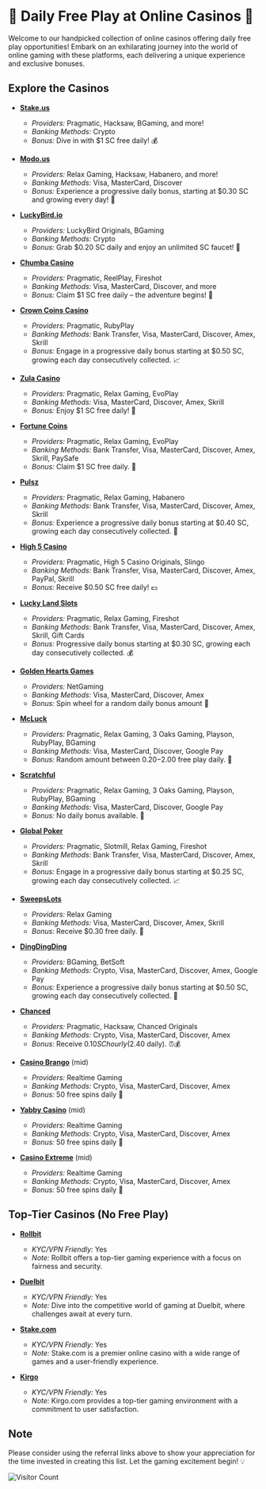 # 🎰 Daily Free Play at Online Casinos 🎲

Welcome to our handpicked collection of online casinos offering daily free play opportunities! Embark on an exhilarating journey into the world of online gaming with these platforms, each delivering a unique experience and exclusive bonuses.

## Explore the Casinos

- **[Stake.us](https://stake.us/?c=6992f60f5a)**
  - *Providers:* Pragmatic, Hacksaw, BGaming, and more!
  - *Banking Methods:* Crypto
  - *Bonus:* Dive in with $1 SC free daily! 💰

- **[Modo.us](https://modo.us?referralCode=_MZ4Iv2bx3tX)**
  - *Providers:* Relax Gaming, Hacksaw, Habanero, and more!
  - *Banking Methods:* Visa, MasterCard, Discover
  - *Bonus:* Experience a progressive daily bonus, starting at $0.30 SC and growing every day! 🚀

- **[LuckyBird.io](https://luckybird.vip/?c=c_superdoob)**
  - *Providers:* LuckyBird Originals, BGaming
  - *Banking Methods:* Crypto
  - *Bonus:* Grab $0.20 SC daily and enjoy an unlimited SC faucet! 🌟

- **[Chumba Casino](https://lobby.chumbacasino.com)**
  - *Providers:* Pragmatic, ReelPlay, Fireshot
  - *Banking Methods:* Visa, MasterCard, Discover, and more
  - *Bonus:* Claim $1 SC free daily – the adventure begins! 🎁

- **[Crown Coins Casino](https://crowncoinscasino.com/?utm_campaign=e8a124de-7d1b-433c-af63-ebef876b37da)**
  - *Providers:* Pragmatic, RubyPlay
  - *Banking Methods:* Bank Transfer, Visa, MasterCard, Discover, Amex, Skrill
  - *Bonus:* Engage in a progressive daily bonus starting at $0.50 SC, growing each day consecutively collected. 📈

- **[Zula Casino](https://zulacasino.com/register/3be51717-227b-4495-a83a-65f7d75d4ed1)**
  - *Providers:* Pragmatic, Relax Gaming, EvoPlay
  - *Banking Methods:* Visa, MasterCard, Discover, Amex, Skrill
  - *Bonus:* Enjoy $1 SC free daily! 💸

- **[Fortune Coins](https://fortunecoins.com/register/5640b2d2-28cf-4ec1-97d4-1f22b7ff6aaa)**
  - *Providers:* Pragmatic, Relax Gaming, EvoPlay
  - *Banking Methods:* Bank Transfer, Visa, MasterCard, Discover, Amex, Skrill, PaySafe
  - *Bonus:* Claim $1 SC free daily. 🎉

- **[Pulsz](https://pulsz.com/?invited_by=34wfnt)**
  - *Providers:* Pragmatic, Relax Gaming, Habanero
  - *Banking Methods:* Bank Transfer, Visa, MasterCard, Discover, Amex, Skrill
  - *Bonus:* Experience a progressive daily bonus starting at $0.40 SC, growing each day consecutively collected. 🔄

- **[High 5 Casino](https://high5casino.com/gc?adId=INV001%3Ad00b3r)**
  - *Providers:* Pragmatic, High 5 Casino Originals, Slingo
  - *Banking Methods:* Bank Transfer, Visa, MasterCard, Discover, Amex, PayPal, Skrill
  - *Bonus:* Receive $0.50 SC free daily! 💵
 
- **[Lucky Land Slots](https://luckylandslots.com)**
  - *Providers:* Pragmatic, Relax Gaming, Fireshot
  - *Banking Methods:* Bank Transfer, Visa, MasterCard, Discover, Amex, Skrill, Gift Cards
  - *Bonus:* Progressive daily bonus starting at $0.30 SC, growing each day consecutively collected. 💰

- **[Golden Hearts Games](https://goldenheartsgames.com/referral/LLNP98Y30V)**
  - *Providers:* NetGaming
  - *Banking Methods:* Visa, MasterCard, Discover, Amex
  - *Bonus:* Spin wheel for a random daily bonus amount 🤑

- **[McLuck](https://mcluck.com)**
  - *Providers:* Pragmatic, Relax Gaming, 3 Oaks Gaming, Playson, RubyPlay, BGaming
  - *Banking Methods:* Visa, MasterCard, Discover, Google Pay
  - *Bonus:* Random amount between $0.20-$2.00 free play daily. 🚀

- **[Scratchful](https://scratchful.com/?r=826086841)**
  - *Providers:* Pragmatic, Relax Gaming, 3 Oaks Gaming, Playson, RubyPlay, BGaming
  - *Banking Methods:* Visa, MasterCard, Discover, Google Pay
  - *Bonus:* No daily bonus available. 🚫

- **[Global Poker](https://globalpoker.com)**
  - *Providers:* Pragmatic, Slotmill, Relax Gaming, Fireshot
  - *Banking Methods:* Bank Transfer, Visa, MasterCard, Discover, Amex, Skrill
  - *Bonus:* Engage in a progressive daily bonus starting at $0.25 SC, growing each day consecutively collected. 📈

- **[SweepsLots](https://sweepsLots.com)**
  - *Providers:* Relax Gaming
  - *Banking Methods:* Visa, MasterCard, Discover, Amex, Skrill
  - *Bonus:* Receive $0.30 free daily. 💸

- **[DingDingDing](https://dingdingding.com/?referral=71dddc47-2416-55a1-881a-0b1129861260)**
  - *Providers:* BGaming, BetSoft
  - *Banking Methods:* Crypto, Visa, MasterCard, Discover, Amex, Google Pay
  - *Bonus:* Experience a progressive daily bonus starting at $0.50 SC, growing each day consecutively collected. 🚀

- **[Chanced](https://chanced.com/?aid=26657)**
  - *Providers:* Pragmatic, Hacksaw, Chanced Originals
  - *Banking Methods:* Crypto, Visa, MasterCard, Discover, Amex
  - *Bonus:* Receive $0.10 SC hourly ($2.40 daily). ⏰💰

- **[Casino Brango](https://casinobrango.com)** (mid)
  - *Providers:* Realtime Gaming
  - *Banking Methods:* Crypto, Visa, MasterCard, Discover, Amex
  - *Bonus:* 50 free spins daily 🎁

- **[Yabby Casino](https://yabbycasino.com)** (mid)
  - *Providers:* Realtime Gaming
  - *Banking Methods:* Crypto, Visa, MasterCard, Discover, Amex
  - *Bonus:* 50 free spins daily 🌟

- **[Casino Extreme](https://casinoextreme.eu)** (mid)
  - *Providers:* Realtime Gaming
  - *Banking Methods:* Crypto, Visa, MasterCard, Discover, Amex
  - *Bonus:* 50 free spins daily 🫰

## Top-Tier Casinos (No Free Play)

- **[Rollbit](https://rollbit.com)**
  - *KYC/VPN Friendly:* Yes
  - *Note:* Rollbit offers a top-tier gaming experience with a focus on fairness and security.

- **[Duelbit](https://duelbits.com)**
  - *KYC/VPN Friendly:* Yes
  - *Note:* Dive into the competitive world of gaming at Duelbit, where challenges await at every turn.

- **[Stake.com](https://stake.com)**
  - *KYC/VPN Friendly:* Yes
  - *Note:* Stake.com is a premier online casino with a wide range of games and a user-friendly experience.

- **[Kirgo](https://kirgo.com)**
  - *KYC/VPN Friendly:* Yes
  - *Note:* Kirgo.com provides a top-tier gaming environment with a commitment to user satisfaction.

## Note

Please consider using the referral links above to show your appreciation for the time invested in creating this list. Let the gaming excitement begin! 💡



![Visitor Count](https://profile-counter.glitch.me/sooperdoob/count.svg)
